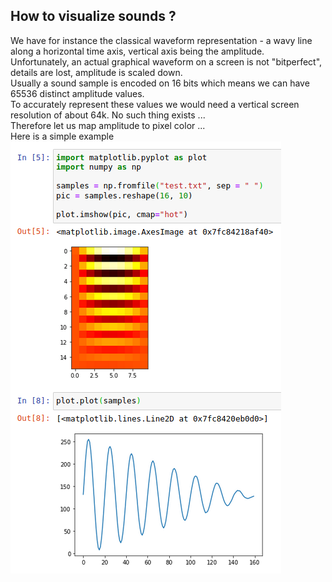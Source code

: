 ## How to visualize sounds ?

We have for instance the classical waveform representation - a wavy line along a horizontal time axis, vertical axis being the amplitude.
<br/>
Unfortunately, an actual graphical waveform on a screen is not "bitperfect", details are lost, amplitude is scaled down.
<br/>
Usually a sound sample is encoded on 16 bits which means we can have 65536 distinct amplitude values.
<br/>
To accurately represent these values we would need a vertical screen resolution of about 64k. No such thing exists ...
<br/>
Therefore let us map amplitude to pixel color ...
<br/>
Here is a simple example
<br/>
![a simple test](simpletest.png)
